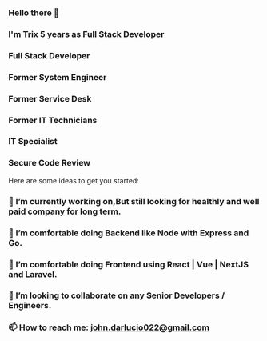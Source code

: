 ### Hello there 👋
### I'm Trix 5 years as Full Stack Developer 
### Full Stack Developer  
### Former System Engineer
### Former Service Desk
### Former IT Technicians
### IT Specialist
### Secure Code Review

Here are some ideas to get you started:

### 🔭 I’m currently working on,But still looking for healthly and well paid company for long term.
### 🌱 I’m comfortable doing Backend like Node with Express and Go. 
### 🌱 I’m comfortable doing Frontend using React | Vue | NextJS and Laravel. 
### 👯 I’m looking to collaborate on any Senior Developers / Engineers.
### 📫 How to reach me: john.darlucio022@gmail.com

